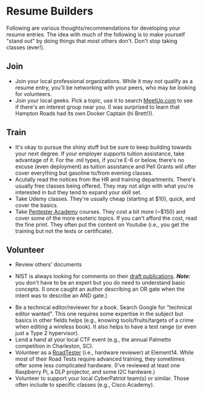 # Resume Builders

Following are various thoughts/recommendations for developing your resume entries.  The idea with much of the following is to make yourself "stand out" by doing things that most others don't.  Don't stop taking classes (ever!). 

## Join
* Join your local professional organizations.  While it may not qualify as a resume entry, you'll be networking with your peers, who may be looking for volunteers.
* Join your local geeks.  Pick a topic, use it to search [MeetUp.com](https://www.meetup.com/) to see if there's an interest group near you. (I was surprised to learn that Hampton Roads had its own Docker Captain (hi Brett!)).

## Train
* It's okay to pursue the shiny stuff but be sure to keep building towards your next degree.  If your employer supports tuition assistance, take advantage of it.  For the .mil types, if you're E-6 or below, there's no excuse (even deployment) as tuition assistance and Pell Grants will ofter cover everything but gasoline to/from evening classes.
* Acutally read the notices from the HR and training departments.  There's usually free classes being offered.  They may not align with what you're interested in but they tend to expand your skill set.
* Take Udemy classes.  They're usually cheap (starting at $10), quick, and cover the basics.
* Take [Pentester Academy](https://www.pentesteracademy.com/topics) courses.  They cost a bit more (~$150) and cover some of the more esoteric topics.  If you can't afford the cost, read the fine print.  They often put the content on Youtube (i.e., you get the training but not the tests or certificate).

## Volunteer
* Review others' documents
- NIST is always looking for comments on their [draft publications](https://csrc.nist.gov/publications/draft-pubs).  ***Note:*** you don't have to be an expert but you do need to understand basic concepts. (I once caught an author describing an OR gate when the intent was to describe an AND gate.)
* Be a technical editor/reviewer for a book.  Search Google for "technical editor wanted".  This one requires some expertise in the subject but basics in other fields helps (e.g., knowing tools/fruits/targets of a crime when editing a wireless book).  It also helps to have a test range (or even just a Type 2 hypervisor).
* Lend a hand at your local CTF event (e.g., the annual Palmetto competition in Charleston, SC).
* Volunteer as a [RoadTester](https://www.element14.com/community/groups/roadtest?ICID=menubar_build_roadtest-reviews) (i.e., hardware reviewer) at Element14.  While most of their Road Tests require advanced training, they sometimes offer some less complicated hardware.  (I've reviewed at least one Raspberry Pi, a DLP projector, and some I2C hardware.)
* Volunteer to support your local CyberPatriot team(s) or similar.  Those often include to specific classes (e.g., Cisco Academy).
